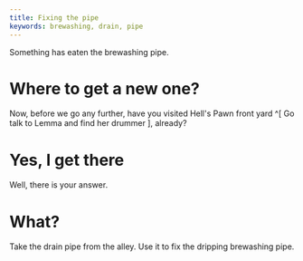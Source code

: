 ```yaml
---
title: Fixing the pipe
keywords: brewashing, drain, pipe
---
```


Something has eaten the brewashing pipe.

# Where to get a new one?
Now, before we go any further, have you visited Hell's Pawn front yard ^[ Go talk to Lemma and find her drummer ], already?

# Yes, I get there
Well, there is your answer.

# What?
Take the drain pipe from the alley. Use it to fix the dripping brewashing pipe.
